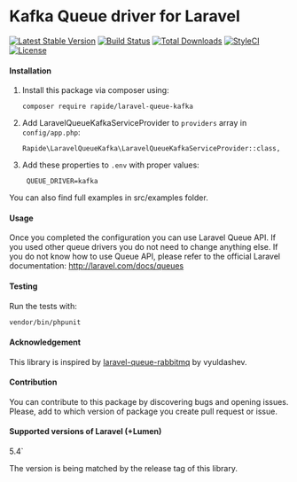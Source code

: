 Kafka Queue driver for Laravel
======================
[![Latest Stable Version](https://poser.pugx.org/rapide/laravel-queue-kafka/v/stable?format=flat-square)](https://packagist.org/packages/rapide/laravel-queue-kafka)
[![Build Status](https://img.shields.io/travis/rapide/laravel-queue-kafka.svg?style=flat-square)](https://travis-ci.org/rapide/laravel-queue-kafka)
[![Total Downloads](https://poser.pugx.org/rapide/laravel-queue-kafka/downloads?format=flat-square)](https://packagist.org/packages/rapide/laravel-queue-kafka)
[![StyleCI](https://styleci.io/repos/99249783/shield)](https://styleci.io/repos/99249783)
[![License](https://poser.pugx.org/rapide/laravel-queue-kafka/license?format=flat-square)](https://packagist.org/packages/rapide/laravel-queue-kafka)

#### Installation

1. Install this package via composer using:

	`composer require rapide/laravel-queue-kafka`

2. Add LaravelQueueKafkaServiceProvider to `providers` array in `config/app.php`:

	`Rapide\LaravelQueueKafka\LaravelQueueKafkaServiceProvider::class,`

3. Add these properties to `.env` with proper values:

		QUEUE_DRIVER=kafka

You can also find full examples in src/examples folder.

#### Usage

Once you completed the configuration you can use Laravel Queue API. If you used other queue drivers you do not need to change anything else. If you do not know how to use Queue API, please refer to the official Laravel documentation: http://laravel.com/docs/queues

#### Testing

Run the tests with:

``` bash
vendor/bin/phpunit
```

#### Acknowledgement 

This library is inspired by [laravel-queue-rabbitmq](https://github.com/vyuldashev/laravel-queue-rabbitmq) by vyuldashev.

#### Contribution

You can contribute to this package by discovering bugs and opening issues. Please, add to which version of package you create pull request or issue.

#### Supported versions of Laravel (+Lumen)

5.4`

The version is being matched by the release tag of this library.
